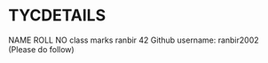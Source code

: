# TYCDETAILS


NAME         ROLL NO     class     marks
ranbir        42
Github username: ranbir2002 (Please do follow)

